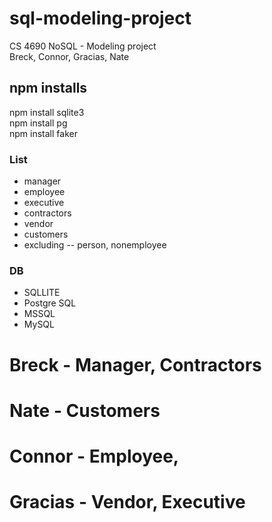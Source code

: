# sql-modeling-project
CS 4690 NoSQL - Modeling project  
Breck, Connor, Gracias, Nate


## npm installs
npm install sqlite3  
npm install pg  
npm install faker


### List
- manager
- employee
- executive
- contractors
- vendor
- customers
- excluding -- person, nonemployee


### DB
- SQLLITE
- Postgre SQL
- MSSQL
- MySQL


# Breck - Manager, Contractors
# Nate - Customers
# Connor - Employee, 
# Gracias - Vendor, Executive